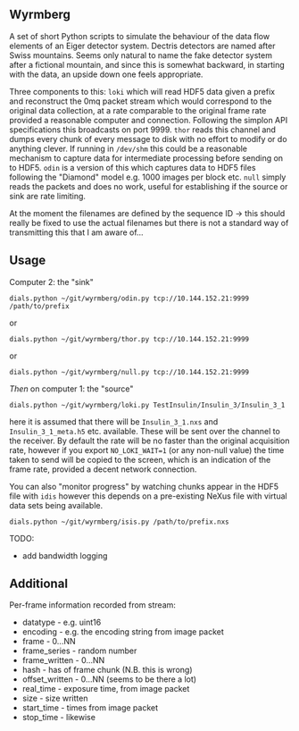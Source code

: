 Wyrmberg
--------

A set of short Python scripts to simulate the behaviour of the data flow elements of an Eiger detector system. Dectris detectors are named after Swiss mountains. Seems only natural to name the fake detector system after a fictional mountain, and since this is somewhat backward, in starting with the data, an upside down one feels appropriate.

Three components to this: `loki` which will read HDF5 data given a prefix and reconstruct the 0mq packet stream which would correspond to the original data collection, at a rate comparable to the original frame rate provided a reasonable computer and connection. Following the simplon API specifications this broadcasts on port 9999. `thor` reads this channel and dumps every chunk of every message to disk with no effort to modify or do anything clever. If running in `/dev/shm` this could be a reasonable mechanism to capture data for intermediate processing before sending on to HDF5. `odin` is a version of this which captures data to HDF5 files following the "Diamond" model e.g. 1000 images per block etc. `null` simply reads the packets and does no work, useful for establishing if the source or sink are rate limiting. 

At the moment the filenames are defined by the sequence ID -> this should really be fixed to use the actual filenames but there is not a standard way of transmitting this that I am aware of... 

Usage
-----

Computer 2: the "sink" 

```
dials.python ~/git/wyrmberg/odin.py tcp://10.144.152.21:9999 /path/to/prefix
```

or 

```
dials.python ~/git/wyrmberg/thor.py tcp://10.144.152.21:9999
```

or

```
dials.python ~/git/wyrmberg/null.py tcp://10.144.152.21:9999
```

_Then_ on computer 1: the "source"

```
dials.python ~/git/wyrmberg/loki.py TestInsulin/Insulin_3/Insulin_3_1
```

here it is assumed that there will be `Insulin_3_1.nxs` and `Insulin_3_1_meta.h5` etc. available. These will be sent over the channel to the receiver. By default the rate will be no faster than the original acquisition rate, however if you export `NO_LOKI_WAIT=1` (or any non-null value) the time taken to send will be copied to the screen, which is an indication of the frame rate, provided a decent network connection. 

You can also "monitor progress" by watching chunks appear in the HDF5 file with `idis` however this depends on a pre-existing NeXus file with virtual data sets being available.

```
dials.python ~/git/wyrmberg/isis.py /path/to/prefix.nxs
```


TODO:
 - add bandwidth logging


Additional
----------

Per-frame information recorded from stream:
- datatype - e.g. uint16
- encoding - e.g. the encoding string from image packet
- frame - 0...NN
- frame_series - random number
- frame_written - 0...NN
- hash - has of frame chunk (N.B. this is wrong)
- offset_written - 0...NN (seems to be there a lot)
- real_time - exposure time, from image packet
- size - size written
- start_time - times from image packet
- stop_time - likewise

